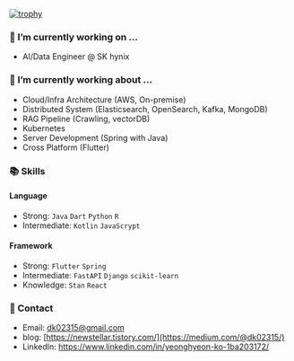 [![trophy](https://github-profile-trophy.vercel.app/?username=yeonghyeonKO&theme=chalk&row=1&column=3)](https://github.com/ryo-ma/github-profile-trophy)

### 🔭 I’m currently working on ...
- AI/Data Engineer @ SK hynix


### 🌱 I’m currently working about ...
- Cloud/Infra Architecture (AWS, On-premise)
- Distributed System (Elasticsearch, OpenSearch, Kafka, MongoDB)
- RAG Pipeline (Crawling, vectorDB)
- Kubernetes
- Server Development (Spring with Java)
- Cross Platform (Flutter)


### 📚 Skills
#### Language<br>
- Strong: ```Java``` ```Dart``` ```Python``` ```R``` <br/>
- Intermediate: ```Kotlin``` ```JavaScrypt``` <br/>

#### Framework<br>
- Strong: ```Flutter``` ```Spring``` <br/>
- Intermediate: ```FastAPI``` ```Django``` ```scikit-learn``` <br/>
- Knowledge: ```Stan``` ```React``` <br/>


### 📧 Contact 
- Email: dk02315@gmail.com
- blog: [https://newstellar.tistory.com/](https://medium.com/@dk02315/)
- LinkedIn: https://www.linkedin.com/in/yeonghyeon-ko-1ba203172/
